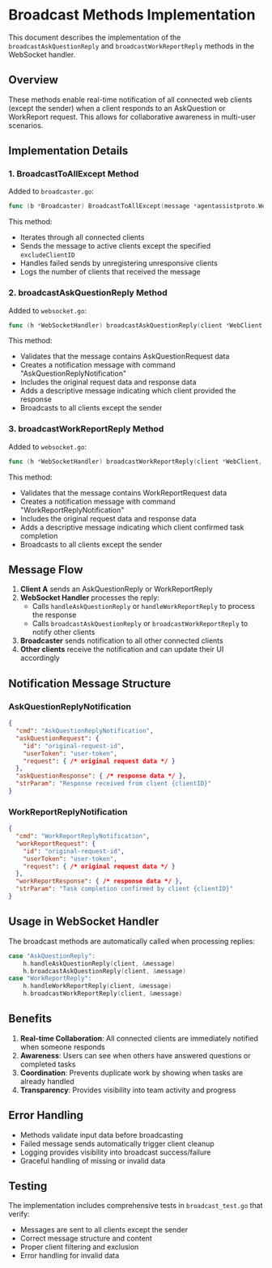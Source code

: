 # Broadcast Methods Implementation

This document describes the implementation of the `broadcastAskQuestionReply` and `broadcastWorkReportReply` methods in the WebSocket handler.

## Overview

These methods enable real-time notification of all connected web clients (except the sender) when a client responds to an AskQuestion or WorkReport request. This allows for collaborative awareness in multi-user scenarios.

## Implementation Details

### 1. BroadcastToAllExcept Method

Added to `broadcaster.go`:

```go
func (b *Broadcaster) BroadcastToAllExcept(message *agentassistproto.WebsocketMessage, excludeClientID string)
```

This method:
- Iterates through all connected clients
- Sends the message to active clients except the specified `excludeClientID`
- Handles failed sends by unregistering unresponsive clients
- Logs the number of clients that received the message

### 2. broadcastAskQuestionReply Method

Added to `websocket.go`:

```go
func (h *WebSocketHandler) broadcastAskQuestionReply(client *WebClient, message *agentassistproto.WebsocketMessage)
```

This method:
- Validates that the message contains AskQuestionRequest data
- Creates a notification message with command "AskQuestionReplyNotification"
- Includes the original request data and response data
- Adds a descriptive message indicating which client provided the response
- Broadcasts to all clients except the sender

### 3. broadcastWorkReportReply Method

Added to `websocket.go`:

```go
func (h *WebSocketHandler) broadcastWorkReportReply(client *WebClient, message *agentassistproto.WebsocketMessage)
```

This method:
- Validates that the message contains WorkReportRequest data
- Creates a notification message with command "WorkReportReplyNotification"
- Includes the original request data and response data
- Adds a descriptive message indicating which client confirmed task completion
- Broadcasts to all clients except the sender

## Message Flow

1. **Client A** sends an AskQuestionReply or WorkReportReply
2. **WebSocket Handler** processes the reply:
   - Calls `handleAskQuestionReply` or `handleWorkReportReply` to process the response
   - Calls `broadcastAskQuestionReply` or `broadcastWorkReportReply` to notify other clients
3. **Broadcaster** sends notification to all other connected clients
4. **Other clients** receive the notification and can update their UI accordingly

## Notification Message Structure

### AskQuestionReplyNotification

```json
{
  "cmd": "AskQuestionReplyNotification",
  "askQuestionRequest": {
    "id": "original-request-id",
    "userToken": "user-token",
    "request": { /* original request data */ }
  },
  "askQuestionResponse": { /* response data */ },
  "strParam": "Response received from client {clientID}"
}
```

### WorkReportReplyNotification

```json
{
  "cmd": "WorkReportReplyNotification",
  "workReportRequest": {
    "id": "original-request-id",
    "userToken": "user-token", 
    "request": { /* original request data */ }
  },
  "workReportResponse": { /* response data */ },
  "strParam": "Task completion confirmed by client {clientID}"
}
```

## Usage in WebSocket Handler

The broadcast methods are automatically called when processing replies:

```go
case "AskQuestionReply":
    h.handleAskQuestionReply(client, &message)
    h.broadcastAskQuestionReply(client, &message)
case "WorkReportReply":
    h.handleWorkReportReply(client, &message)
    h.broadcastWorkReportReply(client, &message)
```

## Benefits

1. **Real-time Collaboration**: All connected clients are immediately notified when someone responds
2. **Awareness**: Users can see when others have answered questions or completed tasks
3. **Coordination**: Prevents duplicate work by showing when tasks are already handled
4. **Transparency**: Provides visibility into team activity and progress

## Error Handling

- Methods validate input data before broadcasting
- Failed message sends automatically trigger client cleanup
- Logging provides visibility into broadcast success/failure
- Graceful handling of missing or invalid data

## Testing

The implementation includes comprehensive tests in `broadcast_test.go` that verify:
- Messages are sent to all clients except the sender
- Correct message structure and content
- Proper client filtering and exclusion
- Error handling for invalid data
